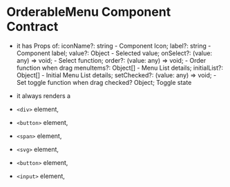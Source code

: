 
# OrderableMenu Component Contract

- it has Props of:
  iconName?: string - Component Icon;
  label?: string - Component label;
  value?: Object - Selected value;
  onSelect?: (value: any) => void; - Select function;
  order?: (value: any) => void; - Order function when drag 
  menuItems?: Object[] - Menu List details;
  initialList?: Object[] - Initial Menu List details;
  setChecked?: (value: any) => void; - Set toggle function when drag 
  checked? Object; Toggle state

- it always renders a

-  `<div>` element,

-  `<button>` element,

-  `<span>` element,

-  `<svg>` element,

-  `<button>` element,

-  `<input>` element,